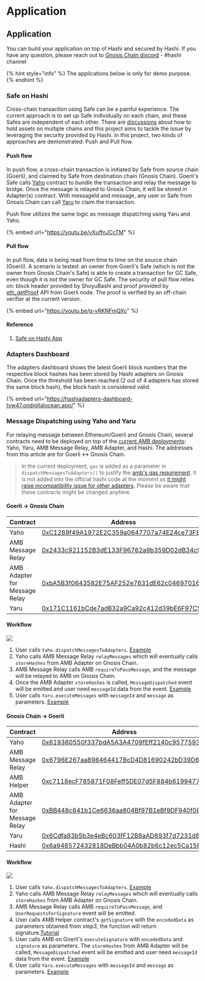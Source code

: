# Application

## Application

You can build your application on top of Hashi and secured by Hashi. If you have any question, please reach out to [Gnosis Chain discord](https://discord.gg/gnosischain) - #hashi channel

{% hint style="info" %}
The applications below is only for demo purpose.
{% endhint %}

### Safe on Hashi

Cross-chain transaction using Safe can be a painful experience. The current approach is to set up Safe individually on each chain, and these Safes are independent of each other. There are [discussions](https://forum.safe.global/t/how-can-a-safe-hold-asset-on-multiple-chains/2242) about how to hold assets on multiple chains and this project aims to tackle the issue by leveraging the security provided by Hashi. In this project, two kinds of approaches are demonstrated: Push and Pull flow.

#### Push flow

In push flow, a cross-chain transaction is initiated by Safe from source chain (Goerli), and claimed by Safe from destination chain (Gnosis Chain). Goerli's Safe calls [Yaho](https://github.com/gnosis/hashi/blob/main/packages/evm/contracts/Yaho.sol) contract to bundle the transaction and relay the message to bridge. Once the message is relayed to Gnosis Chain, it will be stored in Adapter(s) contract. With messageId and message, any user or Safe from Gnosis Chain can call [Yaru](https://github.com/gnosis/hashi/blob/main/packages/evm/contracts/Yaru.sol) to claim the transaction.

Push flow utilizes the same logic as message dispatching using Yaru and Yaho.

{% embed url="https://youtu.be/vXuffnJCcTM" %}

#### Pull flow

In pull flow, data is being read from time to time on the source chain (Goerli). A scenario is tested: an owner from Goerli's Safe (which is not the owner from Gnosis Chain's Safe) is able to create a transaction for GC Safe, even though it is not the owner for GC Safe. The security of pull flow relies on: block header provided by ShoyuBashi and proof provided by [eth\_getProof](https://docs.alchemy.com/reference/eth-getproof) API from Goerli node. The proof is verified by an off-chain verifier at the current version.

{% embed url="https://youtu.be/g-vRKNFmQXc" %}

#### Reference

1. [Safe on Hashi App](https://github.com/zengzengzenghuy/Safe-on-Hashi-App)

### Adapters Dashboard

The adapters dashboard shows the latest Goerli block numbers that the respective block hashes has been stored by Hashi adapters on Gnosis Chain. Once the threshold has been reached (2 out of 4 adapters has stored the same block hash), the block hash is considered valid.

{% embed url="https://hashiadapters-dashboard-tvw47.ondigitalocean.app/" %}

### Message Dispatching using Yaho and Yaru

For relaying message between Ethereum/Goerli and Gnosis Chain, several contracts need to be deployed on top of the [current AMB deployments](https://docs.gnosischain.com/bridges/hashi/#goerli---gnosis-chain): Yaho, Yaru, AMB Message Relay, AMB Adapter, and Hashi. The addresses from this article are for Goerli <-> Gnosis Chain.



> &#x20;In the current deployment, `gas` is added as a parameter in `dispatchMessagesToAdapters()` to justify the [amb's gas requirement](https://github.com/gnosischain/tokenbridge-contracts/blob/master/contracts/upgradeable\_contracts/arbitrary\_message/MessageDelivery.sol#L40). It is not added into the official hashi code at the moment as [it might raise incompatibility issue for other adapters](https://github.com/gnosis/hashi/pull/19#discussion\_r1278769527). Please be aware that these contracts might be changed anytime.

#### Goerli -> Gnosis Chain

| Contract                      | Address                                                                                                                           | Chain  |
| ----------------------------- | --------------------------------------------------------------------------------------------------------------------------------- | ------ |
| Yaho                          | [0xC1289f49A1972E2C359a0647707a74E24ce73F8b](https://goerli.etherscan.io/address/0xc1289f49a1972e2c359a0647707a74e24ce73f8b#code) | Goerli |
| AMB Message Relay             | [0x2433c921152B3dE133F96762a9b359D02dB34c93](https://goerli.etherscan.io/address/0x2433c921152b3de133f96762a9b359d02db34c93#code) | Goerli |
| AMB Adapter for Message Relay | [0xbA5B3f0643582E75AF252e7631dE62c046970167](https://gnosisscan.io/address/0xbA5B3f0643582E75AF252e7631dE62c046970167#code)       | GC     |
| Yaru                          | [0x171C1161bCde7adB32a9Ca92c412d39bE6F97C59](https://gnosisscan.io/address/0x171C1161bCde7adB32a9Ca92c412d39bE6F97C59#code)       | GC     |

#### Workflow

![](https://hackmd.io/\_uploads/Bk0Gd1Bi2.png)

1. User calls `Yaho.dispatchMessagesToAdapters`. [Example](https://goerli.etherscan.io/tx/0x659145934c8eeff82a574d2e8bcb1cf8edd67bef24b69c22906ddfd250287f7f)
2. Yaho calls AMB Message Relay `relayMessages` which will eventually calls `storeHashes` from AMB Adapter on Gnosis Chain.
3. AMB Message Relay calls AMB `requireToPassMessage`, and the message will be relayed to AMB on Gnosis Chain.
4. Once the AMB Adapter `storeHashes` is called, `MessageDispatched` event will be emitted and user need `messageId` data from the event. [Example](https://gnosisscan.io/tx/0x3c1355dea3c1afc3d01b3d9667a22c3d0d2dbe1c2c9a5dc95a7fa0625960468c/advanced#eventlog)
5. User calls `Yaru.executeMessages` with `messageId` and `message` as parameters. [Example](https://gnosisscan.io/tx/0x81ba4eba5108bfa974a168d2aa533f8b682a99e3f4bbbf9b7e7cd1c1d994f17b)

#### Gnosis Chain -> Goerli

| Contract                      | Address                                                                                                                                   | Chain  |
| ----------------------------- | ----------------------------------------------------------------------------------------------------------------------------------------- | ------ |
| Yaho                          | [0x619360550f337bdA5A3A4709fEff2140c9577593](https://gnosisscan.io/address/0x619360550f337bdA5A3A4709fEff2140c9577593)                    | GC     |
| AMB Message Relay             | [0x6796E267aa898464417BcD4D81690242bD39D68e](https://gnosisscan.io/address/0x6796E267aa898464417BcD4D81690242bD39D68e)                    | GC     |
| AMB Helper                    | [0xc7118ecF785871F08Feff5DE07d5F884b6199477](https://gnosisscan.io/address/0xc7118ecF785871F08Feff5DE07d5F884b6199477#readContract)       | GC     |
| AMB Adapter for Message Relay | [0xBB448c841b1Ce6636aa804Bf97B1eBf9DF940f08](https://goerli.etherscan.io/address/0xBB448c841b1Ce6636aa804Bf97B1eBf9DF940f08#code)         | Goerli |
| Yaru                          | [0x6Cdfa83b5b3e4eBc603fF12B8aAD893f7d7231d8](https://goerli.etherscan.io/address/0x15d5678FF44883444264f7947c1c5C31d07b4482#readContract) | Goerli |
| Hashi                         | [0x6a948572432818DeBbb04A0b82b6c12ec5Ca15B5](https://goerli.etherscan.io/address/0x6a948572432818DeBbb04A0b82b6c12ec5Ca15B5)              | Goerli |

#### Workflow

![](https://hackmd.io/\_uploads/HyZ7u1rj2.png)

1. User calls `Yaho.dispatchMessagesToAdapters`. [Example](https://gnosis.blockscout.com/tx/0x2621ab8e7666645e347a017032e1dbb65459c13a9cff152ca8e35dcbb46eb699?tab=index)
2. Yaho calls AMB Message Relay `relayMessages` which will eventually calls `storeHashes` from AMB Adapter on Gnosis Chain.
3. AMB Message Relay calls AMB `requireToPassMessage`, and `UserRequestsForSignature` event will be emitted.
4. User calls AMB Helper contract's `getSignature` with the `encodedData` as parameters obtained from step3, the function will return signature.[Tutorial](https://docs.gnosischain.com/bridges/tutorials/using-amb#submitting-amb-confirmations-manually)
5. User calls AMB on Goerli's `executeSignature` with `encodedData` and `signature` as parameters. The `storeHashes` from AMB Adapter will be called, `MessageDispatched` event will be emitted and user need `messageId` data from the event. [Example](https://goerli.etherscan.io/tx/0xb5d71b13a07e206ad553ac0695e3e26c3ef19a97c561a0d7e284eae9b6fb2597)
6. User calls `Yaru.executeMessages` with `messageId` and `message` as parameters. [Example](https://goerli.etherscan.io/tx/0xd08ab3ca71bc4c349cb4f9ddf93b4ffb478836f88f57a177ff64fe45d33b4b15)
